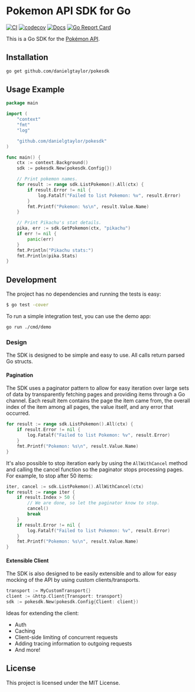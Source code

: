 # Pokemon API SDK for Go

[![CI](https://github.com/danielgtaylor/pokesdk/workflows/CI/badge.svg?branch=main)](https://github.com/danielgtaylor/pokesdk/actions?query=workflow%3ACI+branch%3Amain++) [![codecov](https://codecov.io/gh/danielgtaylor/pokesdk/branch/main/graph/badge.svg)](https://codecov.io/gh/danielgtaylor/pokesdk) [![Docs](https://godoc.org/github.com/danielgtaylor/pokesdk?status.svg)](https://pkg.go.dev/github.com/danielgtaylor/pokesdk?tab=doc) [![Go Report Card](https://goreportcard.com/badge/github.com/danielgtaylor/pokesdk)](https://goreportcard.com/report/github.com/danielgtaylor/pokesdk)

This is a Go SDK for the [Pokémon API](https://pokeapi.co/).

## Installation

```bash
go get github.com/danielgtaylor/pokesdk
```

## Usage Example

```go
package main

import (
	"context"
	"fmt"
	"log"

	"github.com/danielgtaylor/pokesdk"
)

func main() {
	ctx := context.Background()
	sdk := pokesdk.New(pokesdk.Config{})

	// Print pokemon names.
	for result := range sdk.ListPokemon().All(ctx) {
		if result.Error != nil {
			log.Fatalf("Failed to list Pokemon: %v", result.Error)
		}
		fmt.Printf("Pokemon: %s\n", result.Value.Name)
	}

	// Print Pikachu's stat details.
	pika, err := sdk.GetPokemon(ctx, "pikachu")
	if err != nil {
		panic(err)
	}
	fmt.Println("Pikachu stats:")
	fmt.Println(pika.Stats)
}
```

## Development

The project has no dependencies and running the tests is easy:

```sh
$ go test -cover
```

To run a simple integration test, you can use the demo app:

```sh
go run ./cmd/demo
```

### Design

The SDK is designed to be simple and easy to use. All calls return parsed Go structs.

#### Pagination

The SDK uses a paginator pattern to allow for easy iteration over large sets of data by transparently fetching pages and providing items through a Go channel. Each result item contains the page the item came from, the overall index of the item among all pages, the value itself, and any error that occurred.

```go
for result := range sdk.ListPokemon().All(ctx) {
	if result.Error != nil {
		log.Fatalf("Failed to list Pokemon: %v", result.Error)
	}
	fmt.Printf("Pokemon: %s\n", result.Value.Name)
}
```

It's also possible to stop iteration early by using the `AllWithCancel` method and calling the cancel function so the paginator stops processing pages. For example, to stop after 50 items:

```go
iter, cancel := sdk.ListPokemon().AllWithCancel(ctx)
for result := range iter {
	if result.Index > 50 {
		// We are done, so let the paginator know to stop.
		cancel()
		break
	}
	if result.Error != nil {
		log.Fatalf("Failed to list Pokemon: %v", result.Error)
	}
	fmt.Printf("Pokemon: %s\n", result.Value.Name)
}
```

#### Extensible Client

The SDK is also designed to be easily extensible and to allow for easy mocking of the API by using custom clients/transports.

```go
transport := MyCustomTransport{}
client := &http.Client{Transport: transport}
sdk := pokesdk.New(pokesdk.Config{Client: client})
```

Ideas for extending the client:

- Auth
- Caching
- Client-side limiting of concurrent requests
- Adding tracing information to outgoing requests
- And more!

## License

This project is licensed under the MIT License.

